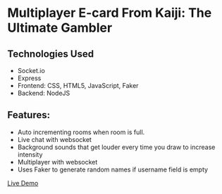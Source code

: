 # Multiplayer E-card From Kaiji: The Ultimate Gambler

## Technologies Used
* Socket.io
* Express
* Frontend: CSS, HTML5, JavaScript, Faker
* Backend: NodeJS

## Features:
* Auto incrementing rooms when room is full.
* Live chat with websocket
* Background sounds that get louder every time you draw to increase intensity
* Multiplayer with websocket
* Uses Faker to generate random names if username field is empty

[Live Demo](https://zawazawa.herokuapp.com/)  
